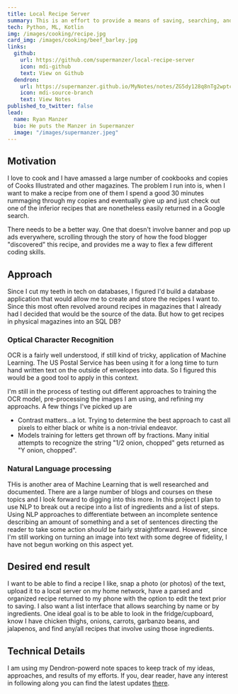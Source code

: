 ```yaml
---
title: Local Recipe Server
summary: This is an effort to provide a means of saving, searching, and displaying recipes.  It involves using OCR and NLP machine learning, local network DNS and/or IP mapping, and Android development
tech: Python, ML, Kotlin
img: /images/cooking/recipe.jpg
card_img: /images/cooking/beef_barley.jpg
links:
  github:
    url: https://github.com/supermanzer/local-recipe-server
    icon: mdi-github
    text: View on Github
  dendron:
    url: https://supermanzer.github.io/MyNotes/notes/ZG5dy128q8nTg2wptcunO/
    icon: mdi-source-branch
    text: View Notes    
published_to_twitter: false
lead:
  name: Ryan Manzer
  bio: He puts the Manzer in Supermanzer
  image: "/images/supermanzer.jpeg"
---
```


## Motivation
I love to cook and I have amassed a large number of cookbooks and copies of Cooks Illustrated and other magazines.  The problem I run into is, when I want to make a recipe from one of them I spend a good 30 minutes rummaging through my copies and eventually give up and just check out one of the inferior recipes that are nonetheless easily returned in a Google search. 

There needs to be a better way.  One that doesn't involve banner and pop up ads everywhere, scrolling through the story of how the food blogger "discovered" this recipe, and provides me a way to flex a few different coding skills.  

## Approach

Since I cut my teeth in tech on databases, I figured I'd build a database application that would allow me to create and store the recipes I want to.  Since this most often revolved around recipes in magazines that I already had I decided that would be the source of the data.  But how to get recipes in physical magazines into an SQL DB?

### Optical Character Recognition
OCR is a fairly well understood, if still kind of tricky, application of Machine Learning.  The US Postal Service has been using it for a long time to turn hand written text on the outside of envelopes into data.  So I figured this would be a good tool to apply in this context.  

I'm still in the process of testing out different approaches to training the OCR model, pre-processing the images I am using, and refining my approachs.  A few things I've picked up are
* Contrast matters...a lot.  Trying to determine the best approach to cast all pixels to either black or white is a non-trivial endeavor.
* Models training for letters get thrown off by fractions.  Many initial attempts to recognize the string "1/2 onion, chopped" gets returned as "Y onion, chopped".

### Natural Language processing
THis is another area of Machine Learning that is well researched and documented.  There are a large number of blogs and courses on these topics and I look forward to digging into this more.  In this project I plan to use NLP to break out a recipe into a list of ingredients and a list of steps. Using NLP approaches to differentiate between an incomplete sentence describing an amount of something and a set of sentences directing the reader to take some action _should_ be fairly straightforward.  However, since I'm still working on turning an image into text with some degree of fidelity, I have not begun working on this aspect yet.

## Desired end result

I want to be able to find a recipe I like, snap a photo (or photos) of the text, upload it to a local server on my home network, have a parsed and organized recipe returned to my phone with the option to edit the text prior to saving.  I also want a list interface that allows searching by name or by ingredients.  One ideal goal is to be able to look in the fridge/cupboard, know I have chicken thighs, onions, carrots, garbanzo beans, and jalapenos, and find any/all recipes that involve using those ingredients.

## Technical Details

I am using my Dendron-powerd note spaces to keep track of my ideas, approaches, and results of my efforts.  If you, dear reader, have any interest in following along you can find the latest updates [there](https://supermanzer.github.io/MyNotes/notes/ZG5dy128q8nTg2wptcunO/). 